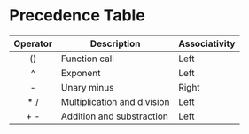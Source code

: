 Precedence Table
================

Operator  | Description                 | Associativity
:-------: | -------------               | --------------
()        | Function call               | Left
^         | Exponent                    | Left
-         | Unary minus                 | Right
* /       | Multiplication and division | Left
+ -       | Addition and substraction   | Left
